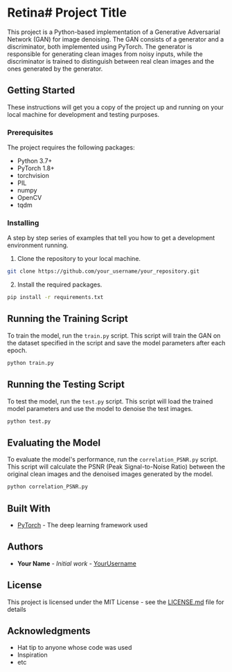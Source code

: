 # Retina# Project Title

This project is a Python-based implementation of a Generative Adversarial Network (GAN) for image denoising. The GAN consists of a generator and a discriminator, both implemented using PyTorch. The generator is responsible for generating clean images from noisy inputs, while the discriminator is trained to distinguish between real clean images and the ones generated by the generator.

## Getting Started

These instructions will get you a copy of the project up and running on your local machine for development and testing purposes.

### Prerequisites

The project requires the following packages:

- Python 3.7+
- PyTorch 1.8+
- torchvision
- PIL
- numpy
- OpenCV
- tqdm

### Installing

A step by step series of examples that tell you how to get a development environment running.

1. Clone the repository to your local machine.

```bash
git clone https://github.com/your_username/your_repository.git
```

2. Install the required packages.

```bash
pip install -r requirements.txt
```

## Running the Training Script

To train the model, run the `train.py` script. This script will train the GAN on the dataset specified in the script and save the model parameters after each epoch.

```bash
python train.py
```

## Running the Testing Script

To test the model, run the `test.py` script. This script will load the trained model parameters and use the model to denoise the test images.

```bash
python test.py
```

## Evaluating the Model

To evaluate the model's performance, run the `correlation_PSNR.py` script. This script will calculate the PSNR (Peak Signal-to-Noise Ratio) between the original clean images and the denoised images generated by the model.

```bash
python correlation_PSNR.py
```

## Built With

* [PyTorch](https://pytorch.org/) - The deep learning framework used

## Authors

* **Your Name** - *Initial work* - [YourUsername](https://github.com/your_username)

## License

This project is licensed under the MIT License - see the [LICENSE.md](LICENSE.md) file for details

## Acknowledgments

* Hat tip to anyone whose code was used
* Inspiration
* etc
